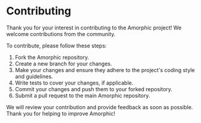 # Contributing

Thank you for your interest in contributing to the Amorphic project! We welcome contributions from the community.

To contribute, please follow these steps:

1. Fork the Amorphic repository.
2. Create a new branch for your changes.
3. Make your changes and ensure they adhere to the project's coding style and guidelines.
4. Write tests to cover your changes, if applicable.
5. Commit your changes and push them to your forked repository.
6. Submit a pull request to the main Amorphic repository.

We will review your contribution and provide feedback as soon as possible. Thank you for helping to improve Amorphic!
